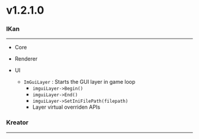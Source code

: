 # v1.2.1.0

### IKan
----------------------------------------------------------------------------------------------------------------------
  - Core
    
  - Renderer

  - UI
    - `ImGuiLayer` : Starts the GUI layer in game loop
      - `imguiLayer->Begin()`
      - `imguiLayer->End()`
      - `imguiLayer->SetIniFilePath(filepath)`
      - Layer virtual overriden APIs
      
### Kreator
----------------------------------------------------------------------------------------------------------------------
